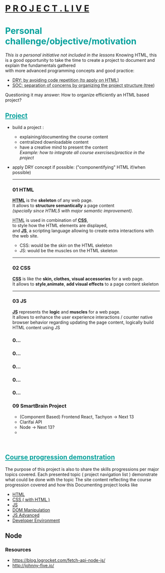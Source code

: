 # [P R O J E C T  .  L I V E ](https://laurelinep.github.io/ztm-complete-web-dev_doc-along/)

<h1 style="color: #00A19C">Personal challenge/objective/motivation</h2>

_This is a personal initiative not included in the lessons_ Knowing HTML, this is a good opportunity to take the time to create a project to document and explain the fundamentals gathered  
with more advanced programming concepts and good practice:

-   <abbr title="Don't Repeat Yourself">DRY<abbr>: by avoiding code repetition (to apply on HTML)
-   <abbr title="Don't Repeat Yourself">SOC<abbr>: separation of concerns by organizing the project structure (tree)

Questioning it may answer: How to organize efficiently an HTML based project?

<!-- <iframe 
    style="width:80vw; height: 80vh; border: none; box-shadow: 0 0 10px 0 #DDD; border-radius: 3px; scale: .9; padding: 20px"
    src="https://laurelinep.github.io/ztm-complete-web-dev_doc-along/"
    >
</iframe> -->

<h2 style="color: #00A19C"><u>Project</u></h2>

-   build a project :
    -   explaining/documenting the course content
    -   centralized downloadable content
    -   have a creative mind to present the content\
        _Example: how to integrate all course exercises/practice in the project_
-   apply DRY concept if possible: ("componentifying" HTML if/when possible)

    ***

    ### 01 HTML

    **<abbr title="HyperText Markup Language">HTML</abbr>** is the **skeleton** of any web page.  
    It allows to **structure semantically** a page content  
    _(specially since HTML5 with major semantic improvement)_.

    <abbr title="HyperText Markup Language">HTML</abbr> is used in combination of **<abbr title="Cascade Style Sheet">CSS</abbr>**,  
    to style how the HTML elements are displayed,  
    and **<abbr title="JavaScript">JS</abbr>**, a scripting language allowing to create extra interactions with the web site.

    -   CSS: would be the skin on the HTML skeleton
    -   JS: would be the muscles on the HTML skeleton

    <hr>

    ### 02 CSS

    **<abbr title="Cascading Style Sheet">CSS</abbr>** is like the **skin, clothes, visual accessories** for a web page.  
    It allows to **style**,**animate**, **add visual effects** to a page content skeleton

    <hr>



    ### 03 JS
    **<abbr title="JavaScript">JS</abbr>** represents the **logic** and **muscles** for a web page.  
    It allows to enhance the user experience interactions / counter native browser behavior regarding
    updating the page content, logically build HTML content using JS


	### 0...
	### 0...
	### 0...
	### 0...
	### 0...


	### 09 SmartBrain Project
	- (Component Based) Frontend React, Tachyon -> Next 13
	- Clarifai API
	- Node -> Next 13?
	- 



<br>


<h2 style="color: #00A19C"><u>Course progression demonstration</u></h2> 

The purpose of this project is also to share the skills progressions per major topics covered.
Each presented topic ( project navigation list ) demonstrate what could be done with the topic
The site content reflecting the course progression
covered and how this Documenting project looks like
- [HTML](https://laurelinep.github.io/ztm-complete-web-dev_doc-along/01_HTML_by_practice/)
- [CSS ( with HTML )](https://laurelinep.github.io/ztm-complete-web-dev_doc-along/02_HTML-CSS_by_practice)
- [JS](https://laurelinep.github.io/ztm-complete-web-dev_doc-along/03_JS_by_practice)
- [DOM Manipulation](https://laurelinep.github.io/ztm-complete-web-dev_doc-along/04_DOM-manipulation)
- [JS Advanced](https://laurelinep.github.io/ztm-complete-web-dev_doc-along/05_advanced-javascript)
- [Developer Environment](https://laurelinep.github.io/ztm-complete-web-dev_doc-along/06_developer-environment)

## Node
### Resources
- https://blog.logrocket.com/fetch-api-node-js/
- http://johnny-five.io/
